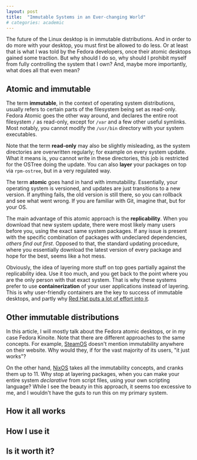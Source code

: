 ```yaml
---
layout: post
title:  "Immutable Systems in an Ever-changing World"
# categories: academic
---
```


The future of the Linux desktop is in immutable distributions. And in order to
do more with your desktop, you must first be allowed to do less. Or at least
that is what I was told by the Fedora developers, once their atomic desktops
gained some traction. But why should I do so, why should I prohibit myself from
fully controlling the system that I own? And, maybe more importantly, what does
all that even mean?

## Atomic and immutable

The term **immutable**, in the context of operating system distributions,
usually refers to certain parts of the filesystem being set as read-only.
Fedora Atomic goes the other way around, and declares the entire root filesystem
`/` as read-only, except for `/var` and a few other useful symlinks. Most
notably, you cannot modify the `/usr/bin` directory with your system
executables.

Note that the term **read-only** may also be slightly misleading, as the system
directories are overwritten regularly; for example on every system update. What
it means is, *you* cannot write in these directories, this job is restricted
for the OSTree doing the update. You can also **layer** your packages on top via
`rpm-ostree`, but in a very regulated way.

The term **atomic** goes hand in hand with immutability. Essentially, your
operating system is versioned, and updates are just transitions to a new
version. If anything fails, the old version is still there, so you can rollback
and see what went wrong. If you are familiar with Git, imagine that, but for
your OS.

The main advantage of this atomic approach is the **replicability**. When you
download that new system update, there were most likely many users before you,
using the exact same system packages. If any issue is present with the
specific combination of packages with undeclared dependencies, *others find out
first*. Opposed to that, the standard updating procedure, where you essentially
download the latest version of every package and hope for the best, seems like
a hot mess.

Obviously, the idea of layering more stuff on top goes partially against the
replicability idea. Use it too much, and you get back to the point where you are
the only person with that exact system. That is why these systems prefer to use
**containerization** of your user applications instead of layering. This is why
user-friendly containers are the key to success of immutable desktops, and
partly why [Red Hat puts a lot of effort into
it](https://github.com/containers).

## Other immutable distributions

In this article, I will mostly talk about the Fedora atomic desktops, or in my
case Fedora Kinoite. Note that there are different approaches to the same
concepts. For example, [SteamOS](https://store.steampowered.com/steamos) doesn't
mention immutability anywhere on their website. Why would they, if for the vast
majority of its users, "it just works"?

On the other hand, [NixOS](https://nixos.org/) takes all the immutability
concepts, and cranks them up to 11. Why stop at layering packages, when you can
make your entire system *declarative* from script files, using your own
scripting language? While I see the beauty in this approach, it seems too
excessive to me, and I wouldn't have the guts to run this on my primary system.

## How it all works

## How I use it

## Is it worth it?
